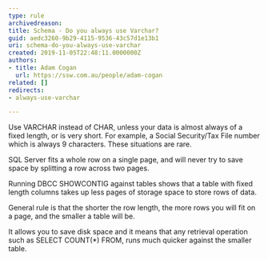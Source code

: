 ```yaml
---
type: rule
archivedreason: 
title: Schema - Do you always use Varchar?
guid: aedc3260-9b29-4115-9536-43c57d1e13b1
uri: schema-do-you-always-use-varchar
created: 2019-11-05T22:48:11.0000000Z
authors:
- title: Adam Cogan
  url: https://ssw.com.au/people/adam-cogan
related: []
redirects:
- always-use-varchar

---
```


Use VARCHAR instead of CHAR, unless your data is almost always of a fixed length, or is very short. For example, a Social Security/Tax File number which is always 9 characters. These situations are rare.

SQL Server fits a whole row on a single page, and will never try to save space by splitting a row across two pages.

Running DBCC SHOWCONTIG against tables shows that a table with fixed length columns takes up less pages of storage space to store rows of data.

General rule is that the shorter the row length, the more rows you will fit on a page, and the smaller a table will be.

It allows you to save disk space and it means that any retrieval operation such as SELECT COUNT(\*) FROM, runs much quicker against the smaller table.

<!--endintro-->
